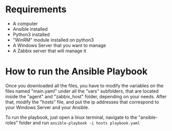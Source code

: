 # Requirements


- A computer
- Ansible installed
- Python3 installed
- "WinRM" module installed on python3
- A Windows Server that you want to manage
- A Zabbix server that will manage it



# How to run the Ansible Playbook


Once you downloaded all the files, you have to modify the variables on the files named "main.yaml" under all the "vars" subfolders, that are located inside the "agent" and "zabbix_host" folder, depending on your needs. After that, modify the "hosts" file, and put the ip addresses that correspond to your Windows Server and your Ansible.

To run the playbook, just open a linux terminal, navigate to the "ansible-roles" folder and run ```ansible-playbook -i hosts playbook.yaml```
